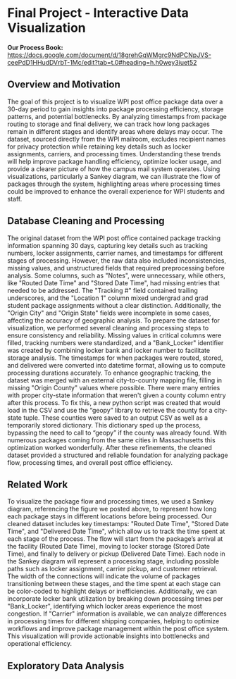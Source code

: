 Final Project - Interactive Data Visualization  
===

**Our Process Book:** https://docs.google.com/document/d/18grehGqWMgrc9NdPCNpJVS-ceePdD1HHudDVrbT-1Mc/edit?tab=t.0#heading=h.h0wey3iuet52

## Overview and Motivation
The goal of this project is to visualize WPI post office package data over a 30-day period to gain insights into package processing efficiency, storage patterns, and potential bottlenecks. By analyzing timestamps from package routing to storage and final delivery, we can track how long packages remain in different stages and identify areas where delays may occur. The dataset, sourced directly from the WPI mailroom, excludes recipient names for privacy protection while retaining key details such as locker assignments, carriers, and processing times. Understanding these trends will help improve package handling efficiency, optimize locker usage, and provide a clearer picture of how the campus mail system operates. Using visualizations, particularly a Sankey diagram, we can illustrate the flow of packages through the system, highlighting areas where processing times could be improved to enhance the overall experience for WPI students and staff.

## Database Cleaning and Processing
The original dataset from the WPI post office contained package tracking information spanning 30 days, capturing key details such as tracking numbers, locker assignments, carrier names, and timestamps for different stages of processing. However, the raw data also included inconsistencies, missing values, and unstructured fields that required preprocessing before analysis. Some columns, such as "Notes", were unnecessary, while others, like "Routed Date Time" and "Stored Date Time", had missing entries that needed to be addressed. The "Tracking #" field contained trailing underscores, and the "Location 1" column mixed undergrad and grad student package assignments without a clear distinction. Additionally, the "Origin City" and "Origin State" fields were incomplete in some cases, affecting the accuracy of geographic analysis. To prepare the dataset for visualization, we performed several cleaning and processing steps to ensure consistency and reliability. Missing values in critical columns were filled, tracking numbers were standardized, and a "Bank_Locker" identifier was created by combining locker bank and locker number to facilitate storage analysis. The timestamps for when packages were routed, stored, and delivered were converted into datetime format, allowing us to compute processing durations accurately. To enhance geographic tracking, the dataset was merged with an external city-to-county mapping file, filling in missing "Origin County" values where possible. There were many entries with proper city-state information that weren't given a county column entry after this process. To fix this, a new python script was created that would load in the CSV and use the “geopy” library to retrieve the county for a city-state tuple. These counties were saved to an output CSV as well as a temporarily stored dictionary. This dictionary sped up the process, bypassing the need to call to “geopy” if the county was already found. With numerous packages coming from the same cities in Massachusetts this optimization worked wonderfully. After these refinements, the cleaned dataset provided a structured and reliable foundation for analyzing package flow, processing times, and overall post office efficiency.

## Related Work
To visualize the package flow and processing times, we used a Sankey diagram, referencing the figure we posted above, to represent how long each package stays in different locations before being processed. Our cleaned dataset includes key timestamps: "Routed Date Time", "Stored Date Time", and "Delivered Date Time", which allow us to track the time spent at each stage of the process. The flow will start from the package’s arrival at the facility (Routed Date Time), moving to locker storage (Stored Date Time), and finally to delivery or pickup (Delivered Date Time). Each node in the Sankey diagram will represent a processing stage, including possible paths such as locker assignment, carrier pickup, and customer retrieval. The width of the connections will indicate the volume of packages transitioning between these stages, and the time spent at each stage can be color-coded to highlight delays or inefficiencies. Additionally, we can incorporate locker bank utilization by breaking down processing times per "Bank_Locker", identifying which locker areas experience the most congestion. If "Carrier" information is available, we can analyze differences in processing times for different shipping companies, helping to optimize workflows and improve package management within the post office system. This visualization will provide actionable insights into bottlenecks and operational efficiency.


## Exploratory Data Analysis


